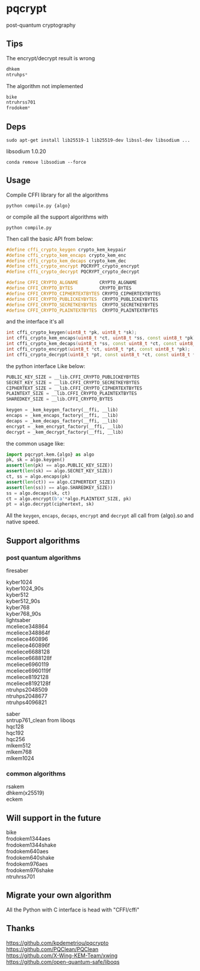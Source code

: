 # pqcrypt
post-quantum cryptography

## Tips
The encrypt/decrypt result is wrong
```cpp
dhkem
ntruhps*
```
The algorithm not implemented
```cpp
bike
ntruhrss701  
frodokem* 
```

## Deps

```shell
sudo apt-get install lib25519-1 lib25519-dev libssl-dev libsodium ...
```

libsodium 1.0.20
```shell
conda remove libsodium --force
```

## Usage

Compile CFFI library for all the algorithms
```shell
python compile.py {algo}
```
or compile all the support algorithms with
```shell
python compile.py
```

Then call the basic API from below:
```cpp
#define cffi_crypto_keygen crypto_kem_keypair
#define cffi_crypto_kem_encaps crypto_kem_enc
#define cffi_crypto_kem_decaps crypto_kem_dec
#define cffi_crypto_encrypt PQCRYPT_crypto_encrypt
#define cffi_crypto_decrypt PQCRYPT_crypto_decrypt

#define CFFI_CRYPTO_ALGNAME        CRYPTO_ALGNAME
#define CFFI_CRYPTO_BYTES          CRYPTO_BYTES
#define CFFI_CRYPTO_CIPHERTEXTBYTES CRYPTO_CIPHERTEXTBYTES
#define CFFI_CRYPTO_PUBLICKEYBYTES  CRYPTO_PUBLICKEYBYTES
#define CFFI_CRYPTO_SECRETKEYBYTES  CRYPTO_SECRETKEYBYTES
#define CFFI_CRYPTO_PLAINTEXTBYTES  CRYPTO_PLAINTEXTBYTES
```
and the interface it's all
```cpp
int cffi_crypto_keygen(uint8_t *pk, uint8_t *sk);
int cffi_crypto_kem_encaps(uint8_t *ct, uint8_t *ss, const uint8_t *pk);
int cffi_crypto_kem_decaps(uint8_t *ss, const uint8_t *ct, const uint8_t *sk);
int cffi_crypto_encrypt(uint8_t *ct, uint8_t *pt, const uint8_t *pk);
int cffi_crypto_decrypt(uint8_t *pt, const uint8_t *ct, const uint8_t *sk);
```
the python interface Like below:
```python
PUBLIC_KEY_SIZE = __lib.CFFI_CRYPTO_PUBLICKEYBYTES
SECRET_KEY_SIZE = __lib.CFFI_CRYPTO_SECRETKEYBYTES
CIPHERTEXT_SIZE = __lib.CFFI_CRYPTO_CIPHERTEXTBYTES
PLAINTEXT_SIZE = __lib.CFFI_CRYPTO_PLAINTEXTBYTES
SHAREDKEY_SIZE = __lib.CFFI_CRYPTO_BYTES

keygen = _kem_keygen_factory(__ffi, __lib)
encaps = _kem_encaps_factory(__ffi, __lib)
decaps = _kem_decaps_factory(__ffi, __lib)
encrypt = _kem_encrypt_factory(__ffi, __lib)
decrypt = _kem_decrypt_factory(__ffi, __lib)
```
the common usage like:
```python
import pqcrypt.kem.{algo} as algo
pk, sk = algo.keygen()
assert(len(pk) == algo.PUBLIC_KEY_SIZE))
assert(len(sk) == algo.SECRET_KEY_SIZE))
ct, ss = algo.encaps(pk)
assert(len(ct)) == algo.CIPHERTEXT_SIZE))
assert(len(ss)) == algo.SHAREDKEY_SIZE))
ss = algo.decaps(sk, ct)
ct = algo.encrypt(b'a'*algo.PLAINTEXT_SIZE, pk)
pt = algo.decrypt(ciphertext, sk)
```

All the `keygen`, `encaps`, `decaps`, `encrypt` and `decrypt` all call from {algo}.so and native speed.

## Support algorithms
### post quantum algorithms
firesaber  

kyber1024  
kyber1024_90s  
kyber512  
kyber512_90s  
kyber768  
kyber768_90s  
lightsaber  
mceliece348864  
mceliece348864f  
mceliece460896  
mceliece460896f  
mceliece6688128  
mceliece6688128f  
mceliece6960119  
mceliece6960119f  
mceliece8192128  
mceliece8192128f  
ntruhps2048509  
ntruhps2048677  
ntruhps4096821  

saber  
sntrup761_clean from liboqs  
hqc128  
hqc192  
hqc256  
mlkem512  
mlkem768  
mlkem1024  

### common algorithms
rsakem  
dhkem(x25519)  
eckem  

## Will support in the future
bike  
frodokem1344aes  
frodokem1344shake  
frodokem640aes  
frodokem640shake  
frodokem976aes  
frodokem976shake  
ntruhrss701  


## Migrate your own algorithm

All the Python with C interface is head with "CFFI/cffi"

## Thanks
https://github.com/kpdemetriou/pqcrypto  
https://github.com/PQClean/PQClean  
https://github.com/X-Wing-KEM-Team/xwing  
https://github.com/open-quantum-safe/liboqs
